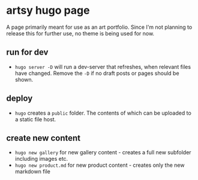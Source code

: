 # artsy hugo page

A page primarily meant for use as an art portfolio. Since I'm not planning to release this for further use, no theme is being used for now.

## run for dev

- `hugo server -D` will run a dev-server that refreshes, when relevant files have changed. Remove the `-D` if no draft posts or pages should be shown.

## deploy

- `hugo` creates a `public` folder. The contents of which can be uploaded to a static file host.

## create new content

- `hugo new gallery` for new gallery content - creates a full new subfolder including images etc.
- `hugo new product.md` for new product content - creates only the new markdown file
